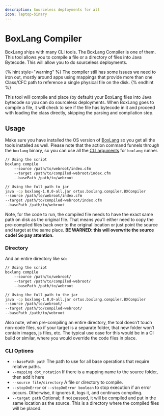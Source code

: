 ```yaml
---
description: Sourceless deployments for all
icon: laptop-binary
---
```


# BoxLang Compiler

BoxLang ships with many CLI tools.  The BoxLang Compiler is one of them.  This tool allows you to compile a file or a directory of files into Java Bytecode.  This will allow you to do sourceless deployments.

{% hint style="warning" %}
&#x20;The compiler still has some issues we need to iron out, mostly around apps using mappings that provide more than one Class/CFC path to reference a single physical file on the disk.
{% endhint %}

This tool will compile and place (by default) your BoxLang files into Java bytecode so you can do sourceless deployments.  When BoxLang goes to compile a file, it will check to see if the file has bytecode in it and proceed with loading the class directly, skipping the parsing and compilation step.

## Usage

Make sure you have installed the OS version of [BoxLang](../installation/) so you get all the tools installed as well.  Please note that the action command funnels through the `boxlang` binary, so you can use all the [CLI arguments](../running-boxlang/#other-command-line-args-10) for `boxlang` runner.

```bash
// Using the script
boxlang compile
    --source /path/to/webroot/index.cfm 
    --target /path/to/compiled-webroot/index.cfm 
    --basePath /path/to/webroot

// Using the full path to jar
java -cp boxlang-1.0.0-all.jar ortus.boxlang.compiler.BXCompiler 
--source /path/to/webroot/index.cfm 
--target /path/to/compiled-webroot/index.cfm 
--basePath /path/to/webroot
```

Note, for the code to run, the compiled file needs to have the exact same path on disk as the original file. That means you’ll either need to copy the pre-compiled files back over to the original location or just point the source and target at the same place. **BE WARNED: this will overwrite the source code! So pay attention.**

### **Directory**

And an entire directory like so:

```bash
// Using the script
boxlang compile
    --source /path/to/webroot/ 
    --target /path/to/compiled-webroot/ 
    --basePath /path/to/webroot

// Using the full path to the jar
java -cp boxlang-1.0.0-all.jar ortus.boxlang.compiler.BXCompiler 
--source /path/to/webroot/ 
--target /path/to/compiled-webroot/ 
--basePath /path/to/webroot
```

Also note, when pre-compiling an entire directory, the tool doesn’t touch non-code files, so if your target is a separate folder, that new folder won’t contain images, js files, etc. The typical use case for this would be in a CI build or similar, where you would override the code files in place.

### CLI Options

* `--basePath path`  The path to use for all base operations that require relative paths.
* `--mapping dot_notation` If there is a mapping name to the source folder, then add it here
* `--source file/directory`  A file or directory to compile.
* `--stopOnError`  or `--stopOnError boolean` to stop execution if an error occurs. Otherwise, it ignores it, logs it, and continues compiling.
* `--target path` Optional; if not passed, it will be compiled and put in the same location as the source.  This is a directory where the compiled files will be placed.
